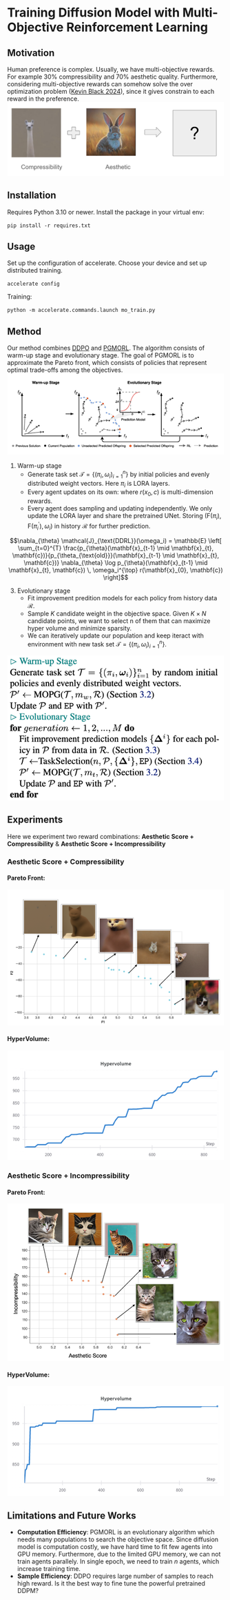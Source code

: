 # Training Diffusion Model with Multi-Objective Reinforcement Learning

## Motivation
Human preference is complex. Usually, we have multi-objective rewards. For example 30% compressibility and 70% aesthetic quality. Furthermore, considering multi-objective rewards can somehow solve the over optimization problem ([Kevin Black 2024](https://arxiv.org/pdf/2305.13301)), since it gives constrain to each reward in the preference.
![](ddpo/assets/img/intro.png)

## Installation
Requires Python 3.10 or newer. Install the package in your virtual env:
```shell
pip install -r requires.txt
```

## Usage
Set up the configuration of accelerate. Choose your device and set up distributed training.
```shell
accelerate config
```
Training:
```shell
python -m accelerate.commands.launch mo_train.py
```

## Method
Our method combines [DDPO](https://arxiv.org/pdf/2305.13301) and [PGMORL](https://people.csail.mit.edu/jiex/papers/PGMORL/paper.pdf). The algorithm consists of warm-up stage and evolutionary stage. The goal of PGMORL is to approximate the Pareto front, which consists of policies that represent optimal trade-offs among the objectives.
![image](ddpo/assets/img/pgmorl.png)

1. Warm-up stage
    - Generate task set $\mathcal{T}=\{(\pi_i,\omega_i)_{i=1}^n\}$ by initial policies and evenly distributed weight vectors. Here $\pi_i$ is LORA layers.
    - Every agent updates on its own: where $r(x_0,c)$ is multi-dimension rewards.
    - Every agent does sampling and updating independently. We only update the LORA layer and share the pretrained UNet. Storing $(\text{F}(\pi_i), \text{F}(\pi_i^{'}), \omega_i)$ in history $\mathcal{R}$ for further prediction.
```math
\nabla_{\theta} \mathcal{J}_{\text{DDRL}}(\omega_i) = \mathbb{E} \left[ \sum_{t=0}^{T} \frac{p_{\theta}(\mathbf{x}_{t-1} \mid \mathbf{x}_{t}, \mathbf{c})}{p_{\theta_{\text{old}}}(\mathbf{x}_{t-1} \mid \mathbf{x}_{t}, \mathbf{c})} \nabla_{\theta} \log p_{\theta}(\mathbf{x}_{t-1} \mid \mathbf{x}_{t}, \mathbf{c}) \, \omega_i^{\top} r(\mathbf{x}_{0}, \mathbf{c}) \right]
```
3. Evolutionary stage 
    - Fit improvement predition models for each policy from history data $\mathcal{R}$.
    - Sample $K$ candidate weight in the objective space. Given $K \times N$ candidate points, we want to select n of them that can maximize hyper volume and minimize sparsity.
    - We can iteratively update our population and keep iteract with environment with new task set $\mathcal{T}=\{(\pi_i,\omega_i)_{i=1}^n\}$.

![](ddpo/assets/img/method.png)

## Experiments
Here we experiment two reward combinations: **Aesthetic Score + Compressibility** & **Aesthetic Score + Incompressibility**
### Aesthetic Score + Compressibility
#### Pareto Front:
![](ddpo/assets/img/AESCOM.png)
#### HyperVolume:
![](ddpo/assets/img/AESCOM_HV.png)


### Aesthetic Score + Incompressibility
#### Pareto Front:
![](ddpo/assets/img/AESIN.png)
#### HyperVolume:
![](ddpo/assets/img/AESIN_HV.png)


## Limitations and Future Works
- **Computation Efficiency**: PGMORL is an evolutionary algorithm which needs many populations to search the objective space. Since diffusion model is computation costly, we have hard time to fit few agents into GPU memory. Furthermore, due to the limited GPU memory, we can not train agents parallely. In single epoch, we need to train $n$ agents, which increase training time.
- **Sample Efficiency**: DDPO requires large number of samples to reach high reward. Is it the best way to fine tune the powerful pretrained DDPM?
